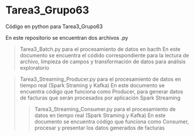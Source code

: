 # Tarea3_Grupo63
Código en python para Tarea3_Grupo63

En este repositorio se encuentran dos archivos .py

> Tarea3_Batch.py para el procesamiento de datos en bacth
En este documento se encuentra el códido correspondiente para la lectura de archivo, limpieza de campos y transformación de datos para análisis exploratorio

> Tarea3_Streaming_Producer.py para el procesamiento de datos en tiempo real (Spark Straming y Kafka)
En este documento se encuentra código que funciona como Producer, para generar datos de facturas que serán procesados por aplicación Spark Streaming
>
> > Tarea3_Streaming_Consumer.py para el procesamiento de datos en tiempo real (Spark Straming y Kafka)
En este documento se encuentra código que funciona como Consumer, procesar y presentar los datos generados de facturas


